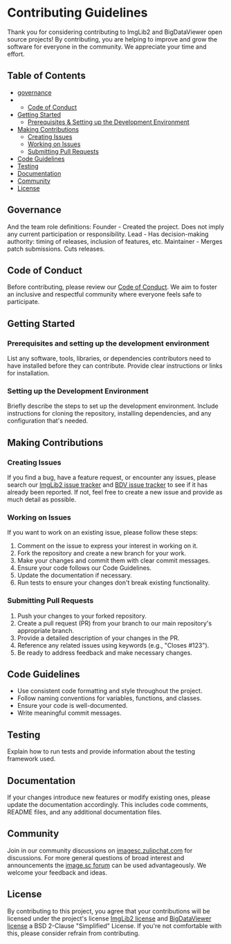 # Contributing Guidelines

Thank you for considering contributing to ImgLib2 and BigDataViewer open source projects! By contributing, you are helping to improve and grow the software for everyone in the community. We appreciate your time and effort.

## Table of Contents

- [governance](#Governance)
- - [Code of Conduct](#code-of-conduct)
- [Getting Started](#getting-started)
  - [Prerequisites & Setting up the Development Environment](#prerequisites-and-setting-up-the-development-environment)
- [Making Contributions](#making-contributions)
  - [Creating Issues](#creating-issues)
  - [Working on Issues](#working-on-issues)
  - [Submitting Pull Requests](#submitting-pull-requests)
- [Code Guidelines](#code-guidelines)
- [Testing](#testing)
- [Documentation](#documentation)
- [Community](#community)
- [License](#license)

## Governance
 
And the team role definitions:
Founder - Created the project. Does not imply any current participation or responsibility.
Lead - Has decision-making authority: timing of releases, inclusion of features, etc.
Maintainer - Merges patch submissions. Cuts releases.

## Code of Conduct

Before contributing, please review our [Code of Conduct](CodeOfConduct.md). We aim to foster an inclusive and respectful community where everyone feels safe to participate.

## Getting Started

### Prerequisites and setting up the development environment

List any software, tools, libraries, or dependencies contributors need to have installed before they can contribute. Provide clear instructions or links for installation.

### Setting up the Development Environment

Briefly describe the steps to set up the development environment. Include instructions for cloning the repository, installing dependencies, and any configuration that's needed.

## Making Contributions

### Creating Issues

If you find a bug, have a feature request, or encounter any issues, please search our [ImgLib2 issue tracker](https://github.com/imglib/imglib2/issues) and [BDV issue tracker](https://github.com/bigdataviewer/bigdataviewer-core/issues) to see if it has already been reported. If not, feel free to create a new issue and provide as much detail as possible. 

### Working on Issues

If you want to work on an existing issue, please follow these steps:

1. Comment on the issue to express your interest in working on it.
2. Fork the repository and create a new branch for your work.
3. Make your changes and commit them with clear commit messages.
4. Ensure your code follows our Code Guidelines.
5. Update the documentation if necessary.
6. Run tests to ensure your changes don't break existing functionality.

### Submitting Pull Requests

1. Push your changes to your forked repository.
2. Create a pull request (PR) from your branch to our main repository's appropriate branch.
3. Provide a detailed description of your changes in the PR.
4. Reference any related issues using keywords (e.g., "Closes #123").
5. Be ready to address feedback and make necessary changes.

## Code Guidelines

- Use consistent code formatting and style throughout the project.
- Follow naming conventions for variables, functions, and classes.
- Ensure your code is well-documented.
- Write meaningful commit messages.

## Testing

Explain how to run tests and provide information about the testing framework used.

## Documentation

If your changes introduce new features or modify existing ones, please update the documentation accordingly. This includes code comments, README files, and any additional documentation files.

## Community

Join in our community discussions on [imagesc.zulipchat.com](https://imagesc.zulipchat.com/) for discussions. For more general questions of broad interest and announcements the [image.sc forum](https://forum.image.sc/) can be used advantageously. We welcome your feedback and ideas.

## License

By contributing to this project, you agree that your contributions will be licensed under the project's license [ImgLib2 license](https://github.com/imglib/imglib2/blob/master/LICENSE.txt) and [BigDataViewer license](https://github.com/bigdataviewer/bigdataviewer-core/blob/master/LICENSE.txt) a BSD 2-Clause "Simplified" License. If you're not comfortable with this, please consider refrain from contributing. 
